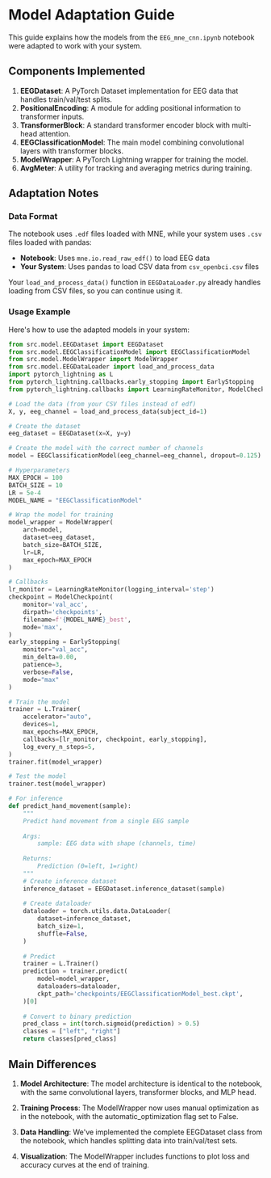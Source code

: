 # Model Adaptation Guide

This guide explains how the models from the `EEG_mne_cnn.ipynb` notebook were adapted to work with your system.

## Components Implemented

1. **EEGDataset**: A PyTorch Dataset implementation for EEG data that handles train/val/test splits.
2. **PositionalEncoding**: A module for adding positional information to transformer inputs.
3. **TransformerBlock**: A standard transformer encoder block with multi-head attention.
4. **EEGClassificationModel**: The main model combining convolutional layers with transformer blocks.
5. **ModelWrapper**: A PyTorch Lightning wrapper for training the model.
6. **AvgMeter**: A utility for tracking and averaging metrics during training.

## Adaptation Notes

### Data Format

The notebook uses `.edf` files loaded with MNE, while your system uses `.csv` files loaded with pandas:

- **Notebook**: Uses `mne.io.read_raw_edf()` to load EEG data
- **Your System**: Uses pandas to load CSV data from `csv_openbci.csv` files

Your `load_and_process_data()` function in `EEGDataLoader.py` already handles loading from CSV files, so you can continue using it.

### Usage Example

Here's how to use the adapted models in your system:

```python
from src.model.EEGDataset import EEGDataset
from src.model.EEGClassificationModel import EEGClassificationModel
from src.model.ModelWrapper import ModelWrapper
from src.model.EEGDataLoader import load_and_process_data
import pytorch_lightning as L
from pytorch_lightning.callbacks.early_stopping import EarlyStopping
from pytorch_lightning.callbacks import LearningRateMonitor, ModelCheckpoint

# Load the data (from your CSV files instead of edf)
X, y, eeg_channel = load_and_process_data(subject_id=1)

# Create the dataset
eeg_dataset = EEGDataset(x=X, y=y)

# Create the model with the correct number of channels
model = EEGClassificationModel(eeg_channel=eeg_channel, dropout=0.125)

# Hyperparameters
MAX_EPOCH = 100
BATCH_SIZE = 10
LR = 5e-4
MODEL_NAME = "EEGClassificationModel"

# Wrap the model for training
model_wrapper = ModelWrapper(
    arch=model, 
    dataset=eeg_dataset, 
    batch_size=BATCH_SIZE, 
    lr=LR, 
    max_epoch=MAX_EPOCH
)

# Callbacks
lr_monitor = LearningRateMonitor(logging_interval='step')
checkpoint = ModelCheckpoint(
    monitor='val_acc',
    dirpath='checkpoints',
    filename=f'{MODEL_NAME}_best',
    mode='max',
)
early_stopping = EarlyStopping(
    monitor="val_acc", 
    min_delta=0.00, 
    patience=3, 
    verbose=False, 
    mode="max"
)

# Train the model
trainer = L.Trainer(
    accelerator="auto",
    devices=1,
    max_epochs=MAX_EPOCH,
    callbacks=[lr_monitor, checkpoint, early_stopping],
    log_every_n_steps=5,
)
trainer.fit(model_wrapper)

# Test the model
trainer.test(model_wrapper)

# For inference
def predict_hand_movement(sample):
    """
    Predict hand movement from a single EEG sample
    
    Args:
        sample: EEG data with shape (channels, time)
        
    Returns:
        Prediction (0=left, 1=right)
    """
    # Create inference dataset
    inference_dataset = EEGDataset.inference_dataset(sample)
    
    # Create dataloader
    dataloader = torch.utils.data.DataLoader(
        dataset=inference_dataset,
        batch_size=1,
        shuffle=False,
    )
    
    # Predict
    trainer = L.Trainer()
    prediction = trainer.predict(
        model=model_wrapper,
        dataloaders=dataloader,
        ckpt_path='checkpoints/EEGClassificationModel_best.ckpt',
    )[0]
    
    # Convert to binary prediction
    pred_class = int(torch.sigmoid(prediction) > 0.5)
    classes = ["left", "right"]
    return classes[pred_class]
```

## Main Differences

1. **Model Architecture**: The model architecture is identical to the notebook, with the same convolutional layers, transformer blocks, and MLP head.

2. **Training Process**: The ModelWrapper now uses manual optimization as in the notebook, with the automatic_optimization flag set to False.

3. **Data Handling**: We've implemented the complete EEGDataset class from the notebook, which handles splitting data into train/val/test sets.

4. **Visualization**: The ModelWrapper includes functions to plot loss and accuracy curves at the end of training.
